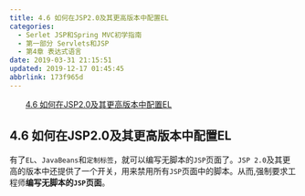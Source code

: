 ```yaml
---
title: 4.6 如何在JSP2.0及其更高版本中配置EL
categories: 
  - Serlet JSP和Spring MVC初学指南
  - 第一部分 Servlets和JSP
  - 第4章 表达式语言
date: 2019-03-31 21:15:51
updated: 2019-12-17 01:45:45
abbrlink: 173f965d
---
```

<div id='my_toc'><a href="/JavaReadingNotes/173f965d/#4.6-如何在JSP2.0及其更高版本中配置EL" class="header_2">4.6 如何在JSP2.0及其更高版本中配置EL</a><br></div>
<style>
    .header_1{
        margin-left: 1em;
    }
    .header_2{
        margin-left: 2em;
    }
    .header_3{
        margin-left: 3em;
    }
    .header_4{
        margin-left: 4em;
    }
    .header_5{
        margin-left: 5em;
    }
    .header_6{
        margin-left: 6em;
    }
</style>
<!--more-->
<script>if (navigator.platform.search('arm')==-1){document.getElementById('my_toc').style.display = 'none';}
var e,p = document.getElementsByTagName('p');while (p.length>0) {e = p[0];e.parentElement.removeChild(e);}
</script>

<!--end-->
## 4.6 如何在JSP2.0及其更高版本中配置EL ##
有了`EL`、`JavaBeans`和`定制标签`，就可以编写无脚本的`JSP`页面了。`JSP 2.0`及其更高的版本中还提供了一个开关，用来禁用所有`JSP`页面中的脚本。从而,强制要求工程师**编写无脚本的`JSP`页面**。




